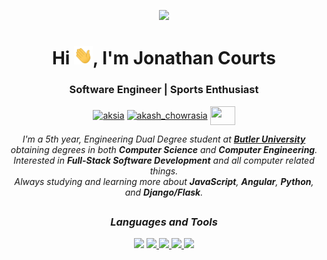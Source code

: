 <p align="center">
  <img src="https://user-images.githubusercontent.com/109565026/181808020-a0c1bf93-2099-4717-8a65-558240faf471.png" height="200"/>
</p>
<h1 align="center">Hi <img src="https://raw.githubusercontent.com/ABSphreak/ABSphreak/master/gifs/Hi.gif" width="30px">, I'm Jonathan Courts</h1>
<h3 align="center">Software Engineer | Sports Enthusiast</h3>
<p align="center">
<a href="https://www.linkedin.com/in/jonathan-courts/" target="blank"><img align="center" src="https://cdn.jsdelivr.net/npm/simple-icons@3.0.1/icons/linkedin.svg" alt="aksia" height="30" width="40" /></a>
<a href="https://leetcode.com/jcourts/" target="blank"><img align="center" src="https://cdn.jsdelivr.net/npm/simple-icons@3.0.1/icons/leetcode.svg" alt="akash_chowrasia" height="30" width="40" /></a>
 <a href = "mailto: courts.jonathan@gmail.com"><img align="center" src="https://simpleicons.org/icons/gmail.svg" height="30" width="40" /></a>
</p>
</p>

<p align="center">
  <em>
    I'm a 5th year, Engineering Dual Degree student at <a href="https://www.acetamritsar.ac.in/"> <b>Butler University</b></a> obtaining degrees in both <b>Computer Science</b> and <b>Computer Engineering</b>. <br>
    <em>
    Interested in <b>Full-Stack Software Development</b> and all computer related things.<br>
    Always studying and learning more about <b>JavaScript</b>, <b>Angular</b>, <b>Python</b>, and <b>Django/Flask</b>.

<h2></h2>

<h3 align="center"> Languages and Tools </h3>
<p align="center">
<ahref= https://github.com/Aditya664?tab=repositories&q=&type=&language=csharp&sort= > <img width ='40px' src ='https://raw.githubusercontent.com/rahulbanerjee26/githubAboutMeGenerator/main/icons/csharp.svg'> </a>
<a href= https://github.com/Aditya664?tab=repositories&q=&type=&language=python&sort= > <img width ='40px' src ='https://raw.githubusercontent.com/rahulbanerjee26/githubAboutMeGenerator/main/icons/python.svg'> </a>
<a href= https://github.com/Aditya664?tab=repositories&q=&type=&language=java&sort= > <img width ='40px' src ='https://raw.githubusercontent.com/rahulbanerjee26/githubAboutMeGenerator/main/icons/java.svg'> </a>
<a href= https://github.com/Aditya664?tab=repositories&q=&type=&language=dotnet&sort= > <img width ='40px' src ='https://raw.githubusercontent.com/rahulbanerjee26/githubAboutMeGenerator/main/icons/dotnet.svg'> </a>
<a href= https://github.com/Aditya664?tab=repositories&q=&type=&language=mysql&sort= > <img width ='40px' src ='https://raw.githubusercontent.com/rahulbanerjee26/githubAboutMeGenerator/main/icons/mysql.svg'> </a>
</p>
